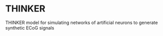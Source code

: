# THINKER
THINKER model for simulating networks of artificial neurons to generate synthetic ECoG signals
